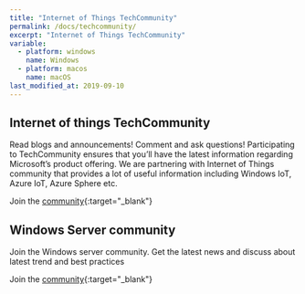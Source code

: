 ```yaml
---
title: "Internet of Things TechCommunity"
permalink: /docs/techcommunity/
excerpt: "Internet of Things TechCommunity"
variable:
  - platform: windows
    name: Windows
  - platform: macos
    name: macOS
last_modified_at: 2019-09-10
---
```


## Internet of things TechCommunity

Read blogs and announcements! Comment and ask questions! Participating to TechCommunity ensures that you’ll have the latest information regarding Microsoft’s product offering. We are partnering with Internet of Things community that provides a lot of useful information including Windows IoT, Azure IoT, Azure Sphere etc.

Join the [community](https://techcommunity.microsoft.com/t5/Internet-of-Things-IoT/ct-p/IoT){:target="_blank"}

## Windows Server community

Join the Windows server community. Get the latest news and discuss about latest trend and best practices

Join the [community](https://techcommunity.microsoft.com/t5/Windows-Server/ct-p/Windows-Server){:target="_blank"}